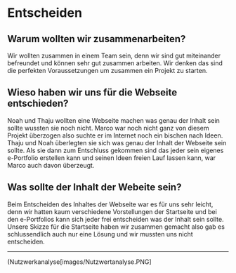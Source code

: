 # Entscheiden

## Warum wollten wir zusammenarbeiten?
Wir wollten zusammen in einem Team sein, denn wir sind gut miteinander befreundet und können sehr gut zusammen arbeiten. Wir denken das sind die perfekten Voraussetzungen um zusammen ein Projekt zu starten. 

## Wieso haben wir uns für die Webseite entschieden?
Noah und Thaju wollten eine Webseite machen was genau der Inhalt sein sollte wussten sie noch nicht. Marco war noch nicht ganz von diesem Projekt überzogen also suchte er im Internet noch ein bischen nach Ideen. Thaju und Noah überlegten sie sich was genau der Inhalt der Webseite sein sollte. Als sie dann zum Entschluss gekommen sind das jeder sein eigenes e-Portfolio erstellen kann und seinen Ideen freien Lauf lassen kann, war Marco auch davon überzeugt.

## Was sollte der Inhalt der Webeite sein?
Beim Entscheiden des Inhaltes der Webseite war es für uns sehr leicht, denn wir hatten kaum verschiedene Vorstellungen der Startseite und bei den  e-Portfolios kann sich jeder frei entscheiden was der Inhalt sein sollte. Unsere Skizze für die Startseite haben wir zusammen gemacht also gab es schlussendlich auch nur eine Lösung und wir mussten uns nicht entscheiden.

---

(Nutzwerkanalyse[images/Nutzwertanalyse.PNG]
